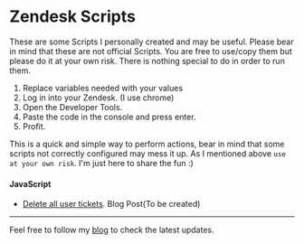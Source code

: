 Zendesk Scripts
===========

These are some Scripts I personally created and may be useful. Please bear in mind that these are not official Scripts. You are free to use/copy them but please do it at your own risk. There is nothing special to do in order to run them.

1. Replace variables needed with your values
2. Log in into your Zendesk. (I use chrome)
3. Open the Developer Tools.
4. Paste the code in the console and press enter.
5. Profit.

This is a quick and simple way to perform actions, bear in mind that some scripts not correctly configured may mess it up. As I mentioned above `use at your own risk`. I'm just here to share the fun :)


#### JavaScript

- [Delete all user tickets](https://github.com/abelmartinromero/zdscripts/blob/master/JavaScript/deleteAllUserTickets.js). Blog Post(To be created)


---
Feel free to follow my [blog](www.abelmartinromero.com) to check the latest updates.